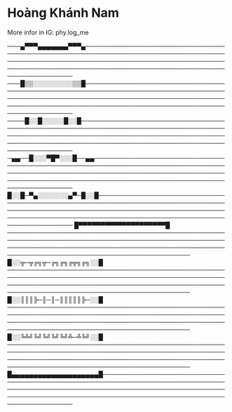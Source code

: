 # Hoàng Khánh Nam 
More infor in IG: phy.log_me


───▄▀▀▀▄▄▄▄▄▄▄▀▀▀▄─────────────────────────────────────────────────────────────────────────────────────────────────────────────────────────────────────────────────────────────────────────────────────────────────────
───█▒▒░░░░░░░░░▒▒█─────────────────────────────────────────────────────────────────────────────────────────────────────────────────────────────────────────────────────────────────────────────────────────────────────
────█░░█░░░░░█░░█──────────────────────────────────────────────────────────────────────────────────────────────────────────────────────────────────────────────────────────────────────────────────────────────────────
─▄▄──█░░░▀█▀░░░█──▄▄───────────────────────────────────────────────────────────────────────────────────────────────────────────────────────────────────────────────────────────────────────────────────────────────────
█░░█─▀▄░░░░░░░▄▀─█░░█──────────────────────────────────────────────────────────────────────────────────────────────────────────────────────────────────────────────────────────────────────────────────────────────────
█▀▀▀▀▀▀▀▀▀▀▀▀▀▀▀▀▀▀▀▀█ ────────────────────────────────────────────────────────────────────────────────────────────────────────────────────────────────────────────────────────────────────────────────────────────────
█░░╦─╦╔╗╦─╔╗╔╗╔╦╗╔╗░░█ ────────────────────────────────────────────────────────────────────────────────────────────────────────────────────────────────────────────────────────────────────────────────────────────────
█░░║║║╠─║─║─║║║║║╠─░░█ ────────────────────────────────────────────────────────────────────────────────────────────────────────────────────────────────────────────────────────────────────────────────────────────────
█░░╚╩╝╚╝╚╝╚╝╚╝╩─╩╚╝░░█ ────────────────────────────────────────────────────────────────────────────────────────────────────────────────────────────────────────────────────────────────────────────────────────────────
█▄▄▄▄▄▄▄▄▄▄▄▄▄▄▄▄▄▄▄▄█─────────────────────────────────────────────────────────────────────────────────────────────────────────────────────────────────────────────────────────────────────────────────────────────────
